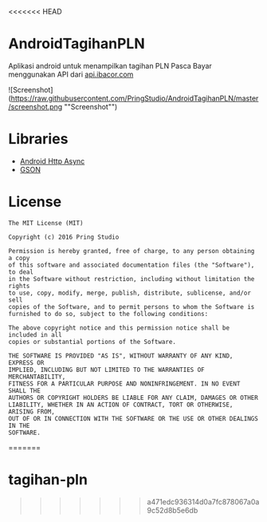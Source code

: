 <<<<<<< HEAD
# AndroidTagihanPLN

Aplikasi android untuk menampilkan tagihan PLN Pasca Bayar menggunakan API dari
[api.ibacor.com](http://ibacor.com/api#bcr-tagihan-pln)

![Screenshot](https://raw.githubusercontent.com/PringStudio/AndroidTagihanPLN/master/screenshot.png ""Screenshot"")

# Libraries

* [Android Http Async](http://loopj.com/android-async-http/)
* [GSON](https://github.com/google/gson)

# License

```
The MIT License (MIT)

Copyright (c) 2016 Pring Studio

Permission is hereby granted, free of charge, to any person obtaining a copy
of this software and associated documentation files (the "Software"), to deal
in the Software without restriction, including without limitation the rights
to use, copy, modify, merge, publish, distribute, sublicense, and/or sell
copies of the Software, and to permit persons to whom the Software is
furnished to do so, subject to the following conditions:

The above copyright notice and this permission notice shall be included in all
copies or substantial portions of the Software.

THE SOFTWARE IS PROVIDED "AS IS", WITHOUT WARRANTY OF ANY KIND, EXPRESS OR
IMPLIED, INCLUDING BUT NOT LIMITED TO THE WARRANTIES OF MERCHANTABILITY,
FITNESS FOR A PARTICULAR PURPOSE AND NONINFRINGEMENT. IN NO EVENT SHALL THE
AUTHORS OR COPYRIGHT HOLDERS BE LIABLE FOR ANY CLAIM, DAMAGES OR OTHER
LIABILITY, WHETHER IN AN ACTION OF CONTRACT, TORT OR OTHERWISE, ARISING FROM,
OUT OF OR IN CONNECTION WITH THE SOFTWARE OR THE USE OR OTHER DEALINGS IN THE
SOFTWARE.
```
=======
# tagihan-pln
>>>>>>> a471edc936314d0a7fc878067a0a9c52d8b5e6db
